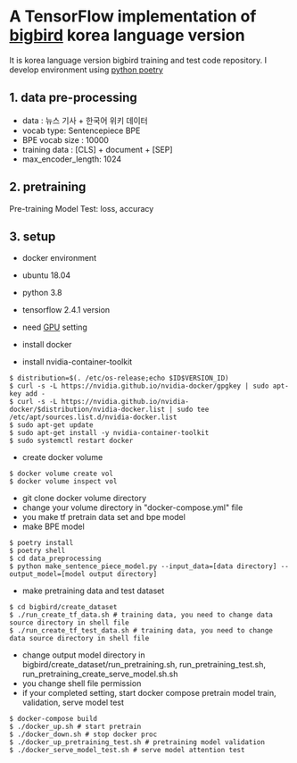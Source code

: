 # A TensorFlow implementation of [bigbird](https://arxiv.org/abs/2007.14062) korea language version

It is korea language version bigbird training and test code repository.
I develop environment using [python poetry](https://python-poetry.org/)


## 1. data pre-processing
* data : 뉴스 기사 + 한국어 위키 데이터
* vocab type: Sentencepiece BPE
* BPE vocab size : 10000
* training data : [CLS] + document + [SEP]
* max_encoder_length: 1024


## 2. pretraining
Pre-training Model Test: loss, accuracy 


## 3. setup
* docker environment
* ubuntu 18.04
* python 3.8
* tensorflow 2.4.1 version

* need [GPU](https://blog.naver.com/wideeyed/222075635186) setting
* install docker
* install nvidia-container-toolkit
```
$ distribution=$(. /etc/os-release;echo $ID$VERSION_ID)
$ curl -s -L https://nvidia.github.io/nvidia-docker/gpgkey | sudo apt-key add -
$ curl -s -L https://nvidia.github.io/nvidia-docker/$distribution/nvidia-docker.list | sudo tee /etc/apt/sources.list.d/nvidia-docker.list
$ sudo apt-get update
$ sudo apt-get install -y nvidia-container-toolkit
$ sudo systemctl restart docker
```
* create docker volume
```
$ docker volume create vol
$ docker volume inspect vol
```

* git clone docker volume directory
* change your volume directory in "docker-compose.yml" file
* you make tf pretrain data set and bpe model
* make BPE model
```
$ poetry install
$ poetry shell
$ cd data_preprocessing
$ python make_sentence_piece_model.py --input_data=[data directory] --output_model=[model output directory]
```

* make pretraining data and test dataset
```
$ cd bigbird/create_dataset
$ ./run_create_tf_data.sh # training data, you need to change data source directory in shell file
$ ./run_create_tf_test_data.sh # training data, you need to change data source directory in shell file
```

* change output model directory in bigbird/create_dataset/run_pretraining.sh, run_pretraining_test.sh, run_pretraining_create_serve_model.sh.sh
* you change shell file permission 
* if your completed setting, start docker compose pretrain model train, validation, serve model test
```
$ docker-compose build
$ ./docker_up.sh # start pretrain
$ ./docker_down.sh # stop docker proc
$ ./docker_up_pretraining_test.sh # pretraining model validation
$ ./docker_serve_model_test.sh # serve model attention test

```
